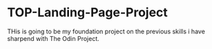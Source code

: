 # TOP-Landing-Page-Project
THis is going to be my foundation project on the previous skills i have sharpend with The Odin Project.
